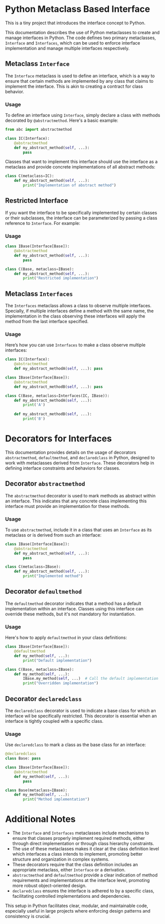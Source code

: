 # Python Metaclass Based Interface

This is a tiny project that introduces the interface concept to Python.

This documentation describes the use of Python metaclasses to create and manage interfaces in Python. The code defines two primary metaclasses, `Interface` and `Interfaces`, which can be used to enforce interface implementation and manage multiple interfaces respectively.

## Metaclass `Interface`

The `Interface` metaclass is used to define an interface, which is a way to ensure that certain methods are implemented by any class that claims to implement the interface. This is akin to creating a contract for class behavior.

### Usage

To define an interface using `Interface`, simply declare a class with methods decorated by `@abstractmethod`. Here's a basic example:

```python
from abc import abstractmethod

class IC(Interface):
    @abstractmethod
    def my_abstract_method(self, ...):
        pass
```

Classes that want to implement this interface should use the interface as a metaclass and provide concrete implementations of all abstract methods:

```python
class C(metaclass=IC):
    def my_abstract_method(self, ...):
        print("Implementation of abstract method")
```

## Restricted Interface

If you want the interface to be specifically implemented by certain classes or their subclasses, the interface can be parameterized by passing a class reference to `Interface`. For example:

### Usage

```python
class IBase(Interface[Base]):
    @abstractmethod
    def my_abstract_method(self, ...):
        pass

class C(Base, metaclass=IBase):
    def my_abstract_method(self, ...):
        print("Restricted implementation")
```

## Metaclass `Interfaces`

The `Interfaces` metaclass allows a class to observe multiple interfaces. Specially, if multiple interfaces define a method with the same name, the implementation in the class observing these interfaces will apply the method from the last interface specified.

### Usage

Here’s how you can use `Interfaces` to make a class observe multiple interfaces:

```python
class IC(Interface):
    @abstractmethod
    def my_abstract_methodA(self, ...): pass

class IBase(Interface[Base]):
    @abstractmethod
    def my_abstract_methodB(self, ...): pass

class C(Base, metaclass=Interfaces(IC, IBase)):
    def my_abstract_methodA(self, ...):
        print('A')
    
    def my_abstract_methodB(self, ...):
        print('B')
```

# Decorators for Interfaces

This documentation provides details on the usage of decorators `abstractmethod`, `defaultmethod`, and `declaredclass` in Python, designed to work with metaclasses derived from `Interface`. These decorators help in defining interface constraints and behaviors for classes.

## Decorator `abstractmethod`

The `abstractmethod` decorator is used to mark methods as abstract within an interface. This indicates that any concrete class implementing this interface must provide an implementation for these methods. 

### Usage

To use `abstractmethod`, include it in a class that uses an `Interface` as its metaclass or is derived from such an interface:

```python
class IBase(Interface[Base]):
    @abstractmethod
    def my_abstract_method(self, ...):
        pass

class C(metaclass=IBase):
    def my_abstract_method(self, ...):
        print("Implemented method")
```

## Decorator `defaultmethod`

The `defaultmethod` decorator indicates that a method has a default implementation within an interface. Classes using this interface can override these methods, but it's not mandatory for instantiation.

### Usage

Here's how to apply `defaultmethod` in your class definitions:

```python
class IBase(Interface[Base]):
    @defaultmethod
    def my_method(self, ...):
        print("Default implementation")

class C(Base, metaclass=IBase):
    def my_method(self, ...):
        IBase.my_method(self, ...)  # Call the default implementation
        print("Overridden implementation")
```

## Decorator `declaredclass`

The `declaredclass` decorator is used to indicate a base class for which an interface wil be specifically restricted. This decorator is essential when an interface is tightly coupled with a specific class.

### Usage

Use `declaredclass` to mark a class as the base class for an interface:

```python
@declaredclass
class Base: pass

class IBase(Interface[Base]):
    @abstractmethod
    def my_method(self, ...):
        pass

class Base(metaclass=IBase):
    def my_method(self, ...):
        print("Method implementation")
```

# Additional Notes

- The `Interface` and `Interfaces` metaclasses include mechanisms to ensure that classes properly implement required methods, either through direct implementation or through class hierarchy constraints.
- The use of these metaclasses makes it clear at the class definition level which interfaces a class intends to implement, promoting better structure and organization in complex systems.
- These decorators require that the class definition includes an appropriate metaclass, either `Interface` or a derivation.
- `abstractmethod` and `defaultmethod` provide a clear indication of method requirements and implementations at the interface level, promoting more robust object-oriented design.
- `declaredclass` ensures the interface is adhered to by a specific class, facilitating controlled implementations and dependencies.

This setup in Python facilitates clear, modular, and maintainable code, especially useful in large projects where enforcing design patterns and consistency is crucial.